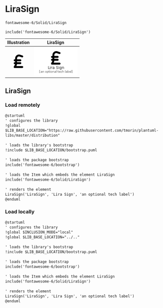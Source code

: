 # LiraSign


```text
fontawesome-6/Solid/LiraSign
```

```text
include('fontawesome-6/Solid/LiraSign')
```



| Illustration | LiraSign |
| :---: | :---: |
| ![illustration for Illustration](../../fontawesome-6/Solid/LiraSign.png) | ![illustration for LiraSign](../../fontawesome-6/Solid/LiraSign.Local.png) |




## LiraSign

### Load remotely
```plantuml
@startuml
' configures the library
!global $LIB_BASE_LOCATION="https://raw.githubusercontent.com/tmorin/plantuml-libs/master/distribution"

' loads the library's bootstrap
!include $LIB_BASE_LOCATION/bootstrap.puml

' loads the package bootstrap
include('fontawesome-6/bootstrap')

' loads the Item which embeds the element LiraSign
include('fontawesome-6/Solid/LiraSign')

' renders the element
LiraSign('LiraSign', 'Lira Sign', 'an optional tech label')
@enduml
```

### Load locally
```plantuml
@startuml
' configures the library
!global $INCLUSION_MODE="local"
!global $LIB_BASE_LOCATION="../.."

' loads the library's bootstrap
!include $LIB_BASE_LOCATION/bootstrap.puml

' loads the package bootstrap
include('fontawesome-6/bootstrap')

' loads the Item which embeds the element LiraSign
include('fontawesome-6/Solid/LiraSign')

' renders the element
LiraSign('LiraSign', 'Lira Sign', 'an optional tech label')
@enduml
```

